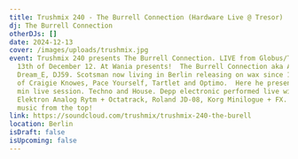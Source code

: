 ```yaml
---
title: Trushmix 240 - The Burrell Connection (Hardware Live @ Tresor)
dj: The Burrell Connection
otherDJs: []
date: 2024-12-13
cover: /images/uploads/trushmix.jpg
event: Trushmix 240 presents The Burrell Connection. LIVE from Globus/Tresor
  13th of December 12. At Wania presents!  The Burrell Connection aka Alfie,
  Dream_E, DJ59. Scotsman now living in Berlin releasing on wax since 19 (labels
  of Craigie Knowes, Pace Yourself, Tartlet and Optimo.  Here he presents a 55
  min live session. Techno and House. Depp electronic performed live with an
  Elektron Analog Rytm + Octatrack, Roland JD-08, Korg Minilogue + FX.  Enjoy
  music from the top!
link: https://soundcloud.com/trushmix/trushmix-240-the-burell
location: Berlin
isDraft: false
isUpcoming: false
---
```

